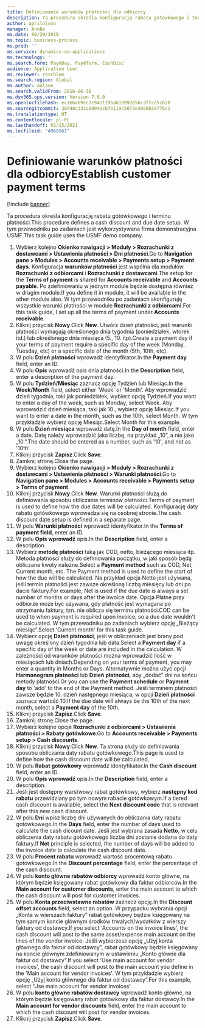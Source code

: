 ```yaml
---
title: Definiowanie warunków płatności dla odbiorcy
description: Ta procedura określa konfigurację rabatu gotówkowego i terminu płatności.
author: aprilolson
manager: AnnBe
ms.date: 08/29/2018
ms.topic: business-process
ms.prod: ''
ms.service: dynamics-ax-applications
ms.technology: ''
ms.search.form: PaymDay, PaymTerm, CashDisc
audience: Application User
ms.reviewer: roschlom
ms.search.region: Global
ms.author: aolson
ms.search.validFrom: 2016-06-30
ms.dyn365.ops.version: Version 7.0.0
ms.openlocfilehash: ec16ba09cc7c942119bab1d992856c3ffcd5c628
ms.sourcegitcommit: 38d40c331c8894acb7b119c5073e3088b54776c1
ms.translationtype: HT
ms.contentlocale: pl-PL
ms.lasthandoff: 01/15/2021
ms.locfileid: "4968561"
---
```

# <a name="establish-customer-payment-terms"></a><span data-ttu-id="4bff7-103">Definiowanie warunków płatności dla odbiorcy</span><span class="sxs-lookup"><span data-stu-id="4bff7-103">Establish customer payment terms</span></span>

[!include [banner](../../includes/banner.md)]

<span data-ttu-id="4bff7-104">Ta procedura określa konfigurację rabatu gotówkowego i terminu płatności.</span><span class="sxs-lookup"><span data-stu-id="4bff7-104">This procedure defines a cash discount and due date setup.</span></span> <span data-ttu-id="4bff7-105">W tym przewodniku po zadaniach jest wykorzystywana firma demonstracyjna USMF.</span><span class="sxs-lookup"><span data-stu-id="4bff7-105">This task guide uses the USMF demo company.</span></span>

1. <span data-ttu-id="4bff7-106">Wybierz kolejno **Okienko nawigacji > Moduły > Rozrachunki z dostawcami > Ustawienia płatności > Dni płatności**.</span><span class="sxs-lookup"><span data-stu-id="4bff7-106">Go to **Navigation pane > Modules > Accounts receivable > Payments setup > Payment days**.</span></span> <span data-ttu-id="4bff7-107">Konfiguracja **warunków płatności** jest wspólna dla modułów **Rozrachunki z odbiorcami** i **Rozrachunki z dostawcami**.</span><span class="sxs-lookup"><span data-stu-id="4bff7-107">The setup for the **Terms of payment** is shared for **Accounts receivable** and **Accounts payable**.</span></span> <span data-ttu-id="4bff7-108">Po zdefiniowaniu w jednym module będzie dostępna również w drugim module.</span><span class="sxs-lookup"><span data-stu-id="4bff7-108">If you define it in module, it will be available in the other module also.</span></span> <span data-ttu-id="4bff7-109">W tym przewodniku po zadaniach skonfiguruję wszystkie warunki płatności w module **Rozrachunki z odbiorcami**.</span><span class="sxs-lookup"><span data-stu-id="4bff7-109">For this task guide, I set up all the terms of payment under **Accounts receivable**.</span></span>
2. <span data-ttu-id="4bff7-110">Kliknij przycisk **Nowy**.</span><span class="sxs-lookup"><span data-stu-id="4bff7-110">Click **New**.</span></span> <span data-ttu-id="4bff7-111">Utwórz dzień płatności, jeśli warunki płatności wymagają określonego dnia tygodnia (poniedziałek, wtorek itd.) lub określonego dnia miesiąca (5., 10. itp).</span><span class="sxs-lookup"><span data-stu-id="4bff7-111">Create a payment day if your terms of payment require a specific day of the week (Monday, Tuesday, etc) or a specific date of the month (5th, 10th, etc).</span></span> 
3. <span data-ttu-id="4bff7-112">W polu **Dzień płatności** wprowadź identyfikator.</span><span class="sxs-lookup"><span data-stu-id="4bff7-112">In the **Payment day** field, enter an ID.</span></span>
4. <span data-ttu-id="4bff7-113">W polu **Opis** wprowadź opis dnia płatności.</span><span class="sxs-lookup"><span data-stu-id="4bff7-113">In the **Description** field, enter a description of the payment day.</span></span>
5. <span data-ttu-id="4bff7-114">W polu **Tydzień/Miesiąc** zaznacz opcję Tydzień lub Miesiąc.</span><span class="sxs-lookup"><span data-stu-id="4bff7-114">In the **Week/Month** field, select either 'Week' or 'Month'.</span></span> <span data-ttu-id="4bff7-115">Aby wprowadzić dzień tygodnia, taki jak poniedziałek, wybierz opcję Tydzień.</span><span class="sxs-lookup"><span data-stu-id="4bff7-115">If you want to enter a day of the week, such as Monday, select Week.</span></span> <span data-ttu-id="4bff7-116">Aby wprowadzić dzień miesiąca, taki jak 10., wybierz opcję Miesiąc.</span><span class="sxs-lookup"><span data-stu-id="4bff7-116">If you want to enter a date in the month, such as the 10th, select Month.</span></span> <span data-ttu-id="4bff7-117">W tym przykładzie wybierz opcję Miesiąc.</span><span class="sxs-lookup"><span data-stu-id="4bff7-117">Select Month for this example.</span></span> 
6. <span data-ttu-id="4bff7-118">W polu **Dzień miesiąca** wprowadź datę.</span><span class="sxs-lookup"><span data-stu-id="4bff7-118">In the **Day of month** field, enter a date.</span></span> <span data-ttu-id="4bff7-119">Datę należy wprowadzić jako liczbę, na przykład „10”, a nie jako „10.”.</span><span class="sxs-lookup"><span data-stu-id="4bff7-119">The date should be entered as a number, such as '10', and not as '10th'.</span></span> 
7. <span data-ttu-id="4bff7-120">Kliknij przycisk **Zapisz**.</span><span class="sxs-lookup"><span data-stu-id="4bff7-120">Click **Save**.</span></span>
8. <span data-ttu-id="4bff7-121">Zamknij stronę.</span><span class="sxs-lookup"><span data-stu-id="4bff7-121">Close the page.</span></span>
9. <span data-ttu-id="4bff7-122">Wybierz kolejno **Okienko nawigacji > Moduły > Rozrachunki z dostawcami > Ustawienia płatności > Warunki płatności**.</span><span class="sxs-lookup"><span data-stu-id="4bff7-122">Go to **Navigation pane > Modules > Accounts receivable > Payments setup > Terms of payment**.</span></span>
10. <span data-ttu-id="4bff7-123">Kliknij przycisk **Nowy**.</span><span class="sxs-lookup"><span data-stu-id="4bff7-123">Click **New**.</span></span> <span data-ttu-id="4bff7-124">Warunki płatności służą do definiowania sposobu obliczania terminów płatności.</span><span class="sxs-lookup"><span data-stu-id="4bff7-124">Terms of payment is used to define how the due dates will be calculated.</span></span> <span data-ttu-id="4bff7-125">Konfigurację daty rabatu gotówkowego wprowadza się na osobnej stronie.</span><span class="sxs-lookup"><span data-stu-id="4bff7-125">The cash discount date setup is defined in a separate page.</span></span> 
11. <span data-ttu-id="4bff7-126">W polu **Warunki płatności** wprowadź identyfikator.</span><span class="sxs-lookup"><span data-stu-id="4bff7-126">In the **Terms of payment field**, enter an ID.</span></span>
12. <span data-ttu-id="4bff7-127">W polu **Opis wprowadź** opis.</span><span class="sxs-lookup"><span data-stu-id="4bff7-127">In the **Description** field, enter a description.</span></span>
13. <span data-ttu-id="4bff7-128">Wybierz **metodę płatności** taką jak COD, netto, bieżącego miesiąca itp. Metoda płatności służy do definiowania początku, w jaki sposób będą obliczane kwoty należne.</span><span class="sxs-lookup"><span data-stu-id="4bff7-128">Select a **Payment method** such as COD, Net, Current month, etc. The Payment method is used to define the start of how the due will be calculated.</span></span> <span data-ttu-id="4bff7-129">Na przykład opcja Netto jest używana, jeśli termin płatności jest zawsze określoną liczbą miesięcy lub dni po dacie faktury.</span><span class="sxs-lookup"><span data-stu-id="4bff7-129">For example, Net is used if the due date is always a set number of months or days after the invoice date.</span></span> <span data-ttu-id="4bff7-130">Opcja Płatne przy odbiorze może być używana, gdy płatność jest wymagana po otrzymaniu faktury, tzn. nie oblicza się terminu płatności.</span><span class="sxs-lookup"><span data-stu-id="4bff7-130">COD can be used to when payment is required upon invoice, so a due date wouldn't be calculated.</span></span> <span data-ttu-id="4bff7-131">W tym przewodniku po zadaniach wybierz opcję „Bieżący miesiąc”.</span><span class="sxs-lookup"><span data-stu-id="4bff7-131">Select 'Current month' for this task guide.</span></span>  
14. <span data-ttu-id="4bff7-132">Wybierz opcję **Dzień płatności**, jeśli w obliczeniach jest brany pod uwagę określony dzień tygodnia lub data.</span><span class="sxs-lookup"><span data-stu-id="4bff7-132">Select a **Payment day** if a specific day of the  week or date are included in the calculation.</span></span> <span data-ttu-id="4bff7-133">W zależności od warunków płatności można wprowadzić ilość w miesiącach lub dniach.</span><span class="sxs-lookup"><span data-stu-id="4bff7-133">Depending on your terms of payment, you may enter a quantity in Months or Days.</span></span> <span data-ttu-id="4bff7-134">Alternatywnie można użyć opcji **Harmonogram płatności** lub **Dzień płatności**, aby „dodać” dni na końcu metody płatności.</span><span class="sxs-lookup"><span data-stu-id="4bff7-134">Or you can use the **Payment schedule** or **Payment day** to 'add' to the end of the Payment method.</span></span> <span data-ttu-id="4bff7-135">Jeśli terminem płatności zawsze będzie 10. dzień następnego miesiąca, w opcji **Dzień płatności** zaznacz wartość 10.</span><span class="sxs-lookup"><span data-stu-id="4bff7-135">If the due date will always be the 10th of the next month, select a **Payment day** of the 10th.</span></span> 
15. <span data-ttu-id="4bff7-136">Kliknij przycisk **Zapisz**.</span><span class="sxs-lookup"><span data-stu-id="4bff7-136">Click **Save**.</span></span>
16. <span data-ttu-id="4bff7-137">Zamknij stronę.</span><span class="sxs-lookup"><span data-stu-id="4bff7-137">Close the page.</span></span>
17. <span data-ttu-id="4bff7-138">Wybierz kolejno opcje **Rozrachunki z odbiorcami > Ustawienia płatności > Rabaty gotówkowe**.</span><span class="sxs-lookup"><span data-stu-id="4bff7-138">Go to **Accounts receivable > Payments setup > Cash discounts**.</span></span>
18. <span data-ttu-id="4bff7-139">Kliknij przycisk **Nowy**.</span><span class="sxs-lookup"><span data-stu-id="4bff7-139">Click **New**.</span></span> <span data-ttu-id="4bff7-140">Ta strona służy do definiowania sposobu obliczania daty rabatu gotówkowego.</span><span class="sxs-lookup"><span data-stu-id="4bff7-140">This page is used to define how the cash discount date will be calculated.</span></span> 
19. <span data-ttu-id="4bff7-141">W polu **Rabat gotówkowy** wprowadź identyfikator.</span><span class="sxs-lookup"><span data-stu-id="4bff7-141">In the **Cash discount** field, enter an ID.</span></span>
20. <span data-ttu-id="4bff7-142">W polu **Opis wprowadź** opis.</span><span class="sxs-lookup"><span data-stu-id="4bff7-142">In the **Description** field, enter a description.</span></span>
21. <span data-ttu-id="4bff7-143">Jeśli jest dostępny warstwowy rabat gotówkowy, wybierz **następny kod rabatu** przewidziany po tym nowym rabacie gotówkowym.</span><span class="sxs-lookup"><span data-stu-id="4bff7-143">If a tiered cash discount is available, select the **Next discount code** that is relevant after this new cash discount.</span></span>
22. <span data-ttu-id="4bff7-144">W polu **Dni** wpisz liczbę dni używanych do obliczania daty rabatu gotówkowego.</span><span class="sxs-lookup"><span data-stu-id="4bff7-144">In the **Days** field, enter the number of days used to calculate the cash dicount date.</span></span> <span data-ttu-id="4bff7-145">Jeśli jest wybrana zasada **Netto**, w celu obliczenia daty rabatu gotówkowego liczba dni zostanie dodana do daty faktury.</span><span class="sxs-lookup"><span data-stu-id="4bff7-145">If **Net** principle is selected, the number of days will be added to the invoice date to calculate the cash discount date.</span></span>  
23. <span data-ttu-id="4bff7-146">W polu **Procent rabatu** wprowadź wartość procentową rabatu gotówkowego.</span><span class="sxs-lookup"><span data-stu-id="4bff7-146">In the **Discount percentage** field, enter the percentage of the cash discount.</span></span>
24. <span data-ttu-id="4bff7-147">W polu **konto główne rabatów odbiorcy** wprowadź konto główne, na którym będzie księgowany rabat gotówkowy dla faktur odbiorców.</span><span class="sxs-lookup"><span data-stu-id="4bff7-147">In the **Main account for customer discounts**, enter the main account to which the cash discount will post for customer invoices.</span></span>
25. <span data-ttu-id="4bff7-148">W polu **Konta przeciwstawne rabatów** zaznacz opcję.</span><span class="sxs-lookup"><span data-stu-id="4bff7-148">In the **Discount offset accounts** field, select an option.</span></span> <span data-ttu-id="4bff7-149">W przypadku wybrania opcji „Konta w wierszach faktury” rabat gotówkowy będzie księgowany na tym samym koncie głównym środków trwałych/wydatków z wierszy faktury od dostawcy.</span><span class="sxs-lookup"><span data-stu-id="4bff7-149">If you select 'Accounts on the invoice lines', the cash discount will post to the same asset/expense main account on the lines of the vendor invoice.</span></span> <span data-ttu-id="4bff7-150">Jeśli wybierzesz opcję „Użyj konta głównego dla faktur od dostawcy”, rabat gotówkowy będzie księgowany na koncie głównym zdefiniowanym w ustawieniu „Konto główne dla faktur od dostawcy”.</span><span class="sxs-lookup"><span data-stu-id="4bff7-150">If you select 'Use main account for vendor invoices', the cash discount will post to the main account you define in the 'Main account for vendor invoices'.</span></span> <span data-ttu-id="4bff7-151">W tym przykładzie wybierz opcję „Użyj konta głównego dla faktur od dostawcy”.</span><span class="sxs-lookup"><span data-stu-id="4bff7-151">For this example, select 'Use main account for vendor invoices'.</span></span> 
26. <span data-ttu-id="4bff7-152">W polu **konto główne rabatów dostawcy** wprowadź konto główne, na którym będzie księgowany rabat gotówkowy dla faktur dostawcy.</span><span class="sxs-lookup"><span data-stu-id="4bff7-152">In the **Main account for vendor discounts** field, enter the main account to which the cash discount will post for vendor invoices.</span></span>
27. <span data-ttu-id="4bff7-153">Kliknij przycisk **Zapisz**.</span><span class="sxs-lookup"><span data-stu-id="4bff7-153">Click **Save**.</span></span>

